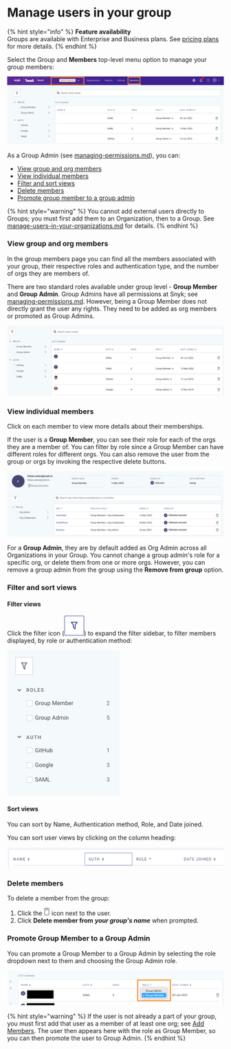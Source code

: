 # Manage users in your group

{% hint style="info" %}
**Feature availability**\
Groups are available with Enterprise and Business plans. See [pricing plans](https://snyk.io/plans/) for more details.
{% endhint %}

Select the Group and **Members** top-level menu option to manage your group members:

![](<../../../.gitbook/assets/Screenshot 2022-04-26 at 05.38.32 (1).png>)

As a Group Admin (see [managing-permissions.md](managing-permissions.md "mention")), you can:

* [View group and org members](manage-users-in-your-organizations-1.md#view-group-and-org-members)
* [View individual members](manage-users-in-your-organizations-1.md#explore-individual-members)
* [Filter and sort views](manage-users-in-your-organizations-1.md#filter-and-sort-views)
* [Delete members](manage-users-in-your-organizations-1.md#delete-members)
* [Promote group member to a group admin](manage-users-in-your-organizations-1.md#undefined)

{% hint style="warning" %}
You cannot add external users directly to Groups; you must first add them to an Organization, then to a Group. See [manage-users-in-your-organizations.md](manage-users-in-your-organizations.md "mention") for details.
{% endhint %}

### View group and org members

In the group members page you can find all the members associated with your group, their respective roles and authentication type, and the number of orgs they are members of.

There are two standard roles available under group level - **Group Member** and **Group Admin**. Group Admins have all permissions at Snyk; see [managing-permissions.md](managing-permissions.md "mention"). However, being a Group Member does not directly grant the user any rights. They need to be added as org members or promoted as Group Admins.

![](<../../../.gitbook/assets/image (32).png>)

### View individual members

Click on each member to view more details about their memberships.

If the user is a **Group Member**, you can see their role for each of the orgs they are a member of. You can filter by role since a Group Member can have different roles for different orgs. You can also remove the user from the group or orgs by invoking the respective delete buttons.

![](<../../../.gitbook/assets/image (167).png>)

For a **Group Admin**, they are by default added as Org Admin across all Organizations in your Group. You cannot change a group admin's role for a specific org, or delete them from one or more orgs. However, you can remove a group admin from the group using the **Remove from group** option.

### Filter and sort views

#### Filter views

Click the filter icon (<img src="../../../.gitbook/assets/Screenshot 2022-03-11 at 08.47.59.png" alt="" data-size="line">) to expand the filter sidebar, to filter members displayed, by role or authentication method:

![](<../../../.gitbook/assets/Screenshot 2022-04-26 at 06.33.04.png>)

#### Sort views

You can sort by Name, Authentication method, Role, and Date joined.

You can sort user views by clicking on the column heading:

![](<../../../.gitbook/assets/Screenshot 2022-03-11 at 09.01.07.png>)

### Delete members

To delete a member from the group:

1. Click the ![](<../../../.gitbook/assets/Screenshot 2022-03-11 at 08.05.56.png>) icon next to the user.
2. Click **Delete member from** _**your group's name**_ when prompted.

### Promote Group Member to a Group Admin

You can promote a Group Member to a Group Admin by selecting the role dropdown next to them and choosing the Group Admin role.

![](<../../../.gitbook/assets/Screenshot 2022-08-09 at 12.40.00.png>)

{% hint style="warning" %}
If the user is not already a part of your group, you must first add that user as a member of at least one org; see [Add Members](manage-users-in-your-organizations.md#add-members). The user then appears here with the role as Group Member, so you can then promote the user to Group Admin.
{% endhint %}
